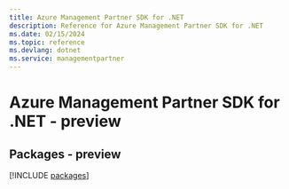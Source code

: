 ```yaml
---
title: Azure Management Partner SDK for .NET
description: Reference for Azure Management Partner SDK for .NET
ms.date: 02/15/2024
ms.topic: reference
ms.devlang: dotnet
ms.service: managementpartner
---
```

# Azure Management Partner SDK for .NET - preview
## Packages - preview
[!INCLUDE [packages](management-partner-index.md)]